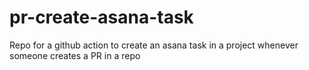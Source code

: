 # pr-create-asana-task
Repo for a github action to create an asana task in a project whenever someone creates a PR in a repo
